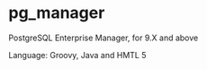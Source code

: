 pg_manager
==========

PostgreSQL Enterprise Manager, for 9.X and above

Language: Groovy, Java and HMTL 5
